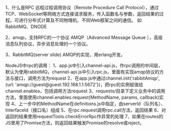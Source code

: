 1、什么是RPC
	远程过程调用协议（Remote Procedure Call Protocol），通过TCP、WebSocket等网络方式连接请求服务，传入函数名与参数，返回结果的过程。可进行分布式计算及不同物理机、不同Web框架之间的通信。
	如RabbitMQ、DNODE

2、amqp，支持RPC的一个协议
	AMQP（Advanced Message Queue ），高级消息队列协议，异步消息处理的一个协议。
	
3、RabbitMQ(server slide)
	AMQP的实现，用erlang开发。


NodeJS中rpc的调用：
1、app.js中引入channel-api.js，作rpc调用的中间层，默认为使用rabbitMQ，channel-api.js中引入rpc.js，里面有实现amqp协议的方法与接口，调用方法为request
2、在app.js中通过channel.init('rabbitAmqp', {url: 'amqp://guest@guest:192.168.1.1:5672'})，把rpc的实例赋值给channel.enables，包括调用方法request
3、requests/目录下定义业务中的调用方法，里面使用channel.enables.request(MethodName, params, callback)实现
4、上一步中的MethodName在definitions.js中指定，由serverId（队列名）、InterfaceId（接口名）组成
5、在rpc.request调用rpc.call方法，返回结果
6、对返回的结果使用requestTools.checkErrorRpc作异常的处理
7、如果在routes的JS里用了Promise方法，则返回结果触发Promise的resolve或reject。


